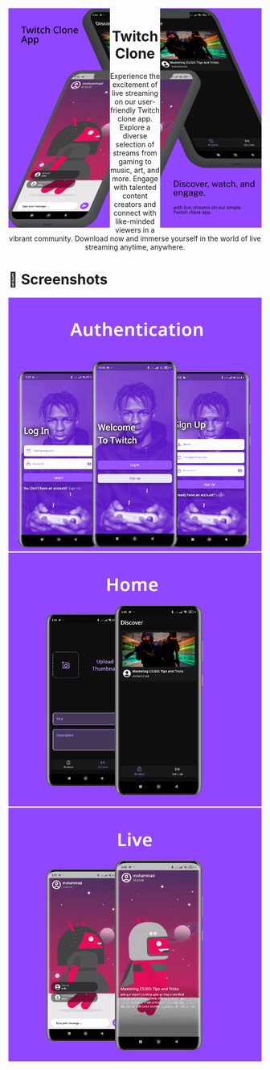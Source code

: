 <div align="center"> 
<img align="left" width="40%" src="screenshots/top1.png">
<img align="right" width="40%" src="screenshots/top2.png">

</div>
<div align="center">
</div>
<div align="center">

<h1>Twitch Clone</h1>
<p>
Experience the excitement of live streaming on our user-friendly Twitch clone app. Explore a diverse selection of streams from gaming to music, art, and more. Engage with talented content creators and connect with like-minded viewers in a vibrant community. Download now and immerse yourself in the world of live streaming anytime, anywhere.
</p>

</div>

# :star2: Screenshots
<div align="center"> 
  <img src="screenshots/auth.png" alt="screenshot" />
</div>
<div align="center"> 
  <img src="screenshots/home.png" alt="screenshot" />
</div>
<div align="center"> 
  <img src="screenshots/live.png" alt="screenshot" />
</div>


